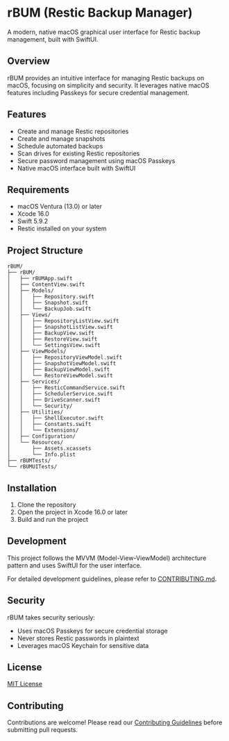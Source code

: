 # rBUM (Restic Backup Manager)

A modern, native macOS graphical user interface for Restic backup management, built with SwiftUI.

## Overview

rBUM provides an intuitive interface for managing Restic backups on macOS, focusing on simplicity and security. It leverages native macOS features including Passkeys for secure credential management.

## Features

- Create and manage Restic repositories
- Create and manage snapshots
- Schedule automated backups
- Scan drives for existing Restic repositories
- Secure password management using macOS Passkeys
- Native macOS interface built with SwiftUI

## Requirements

- macOS Ventura (13.0) or later
- Xcode 16.0
- Swift 5.9.2
- Restic installed on your system

## Project Structure

```
rBUM/
├── rBUM/
│   ├── rBUMApp.swift
│   ├── ContentView.swift
│   ├── Models/
│   │   ├── Repository.swift
│   │   ├── Snapshot.swift
│   │   └── BackupJob.swift
│   ├── Views/
│   │   ├── RepositoryListView.swift
│   │   ├── SnapshotListView.swift
│   │   ├── BackupView.swift
│   │   ├── RestoreView.swift
│   │   └── SettingsView.swift
│   ├── ViewModels/
│   │   ├── RepositoryViewModel.swift
│   │   ├── SnapshotViewModel.swift
│   │   ├── BackupViewModel.swift
│   │   └── RestoreViewModel.swift
│   ├── Services/
│   │   ├── ResticCommandService.swift
│   │   ├── SchedulerService.swift
│   │   ├── DriveScanner.swift
│   │   └── Security/
│   ├── Utilities/
│   │   ├── ShellExecutor.swift
│   │   ├── Constants.swift
│   │   └── Extensions/
│   ├── Configuration/
│   └── Resources/
│       ├── Assets.xcassets
│       └── Info.plist
├── rBUMTests/
└── rBUMUITests/
```

## Installation

1. Clone the repository
2. Open the project in Xcode 16.0 or later
3. Build and run the project

## Development

This project follows the MVVM (Model-View-ViewModel) architecture pattern and uses SwiftUI for the user interface.

For detailed development guidelines, please refer to [CONTRIBUTING.md](CONTRIBUTING.md).

## Security

rBUM takes security seriously:
- Uses macOS Passkeys for secure credential storage
- Never stores Restic passwords in plaintext
- Leverages macOS Keychain for sensitive data

## License

[MIT License](LICENSE)

## Contributing

Contributions are welcome! Please read our [Contributing Guidelines](CONTRIBUTING.md) before submitting pull requests.
